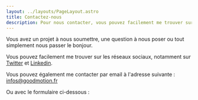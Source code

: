 ```yaml
---
layout: ../layouts/PageLayout.astro
title: Contactez-nous
description: Pour nous contacter, vous pouvez facilement me trouver sur les réseaux sociaux, notamment sur Twitter et Linkedin.
---
```


Vous avez un projet à nous soumettre, une question à nous poser ou tout simplement nous passer le bonjour.

Vous pouvez facilement me trouver sur les réseaux sociaux, notamment sur [Twitter](https://twitter.com/PatrickFaramaz) et [Linkedin](https://www.linkedin.com/in/patrickfaramaz/).

Vous pouvez également me contacter par email à l'adresse suivante :
infos@goodmotion.fr


Ou avec le formulaire ci-dessous :

<div style="max-width: 600px;margin: 2rem auto;">
<iframe data-tally-src="https://tally.so/embed/wa9eZX?alignLeft=1&hideTitle=1&transparentBackground=1&dynamicHeight=1" loading="lazy" width="100%" height="329" frameborder="0" marginheight="0" marginwidth="0" title="Contactez-nous"></iframe><script>var d=document,w="https://tally.so/widgets/embed.js",v=function(){"undefined"!=typeof Tally?Tally.loadEmbeds():d.querySelectorAll("iframe[data-tally-src]:not([src])").forEach((function(e){e.src=e.dataset.tallySrc}))};if("undefined"!=typeof Tally)v();else if(d.querySelector('script[src="'+w+'"]')==null){var s=d.createElement("script");s.src=w,s.onload=v,s.onerror=v,d.body.appendChild(s);}</script>
</div>